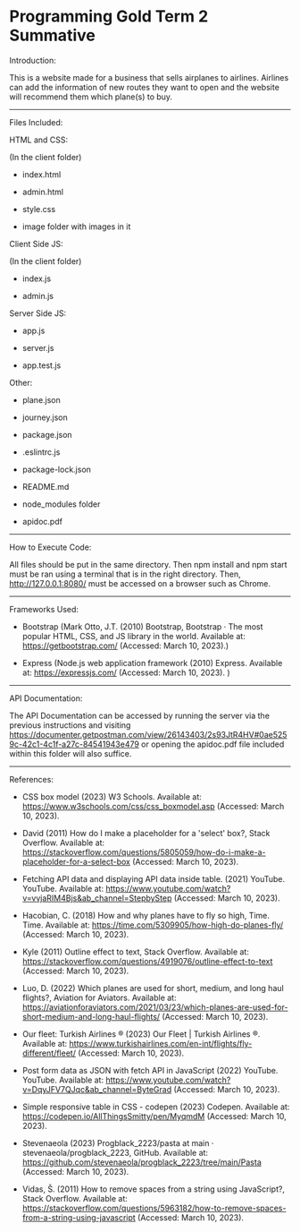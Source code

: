 # Programming Gold Term 2 Summative

Introduction:

This is a website made for a business that sells airplanes to airlines. Airlines can add the information of new routes they want to open and the website will recommend them which plane(s) to buy. 

----------------------------------------------------------------------------------

Files Included:

HTML and CSS:

(In the client folder)

- index.html

- admin.html

- style.css

- image folder with images in it

Client Side JS:

(In the client folder)

- index.js

- admin.js

Server Side JS:

- app.js

- server.js

- app.test.js


Other:

- plane.json

- journey.json

- package.json

- .eslintrc.js

- package-lock.json

- README.md

- node_modules folder

- apidoc.pdf

----------------------------------------------------------------------------------

How to Execute Code:

All files should be put in the same directory. Then npm install and npm start must be ran using a terminal that is in the right directory. Then, http://127.0.0.1:8080/ must be accessed on a browser such as Chrome.

----------------------------------------------------------------------------------

Frameworks Used:

- Bootstrap (Mark Otto, J.T. (2010) Bootstrap, Bootstrap · The most popular HTML, CSS, and JS library in the world. Available at: https://getbootstrap.com/ (Accessed: March 10, 2023).)

- Express (Node.js web application framework (2010) Express. Available at: https://expressjs.com/ (Accessed: March 10, 2023). )

----------------------------------------------------------------------------------

API Documentation:

The API Documentation can be accessed by running the server via the previous instructions and visiting https://documenter.getpostman.com/view/26143403/2s93JtR4HV#0ae5259c-42c1-4c1f-a27c-84541943e479 or opening the apidoc.pdf file included within this folder will also suffice.

----------------------------------------------------------------------------------

References:


- CSS box model (2023) W3 Schools. Available at: https://www.w3schools.com/css/css_boxmodel.asp (Accessed: March 10, 2023). 


- David (2011) How do I make a placeholder for a 'select' box?, Stack Overflow. Available at: https://stackoverflow.com/questions/5805059/how-do-i-make-a-placeholder-for-a-select-box (Accessed: March 10, 2023). 


- Fetching API data and displaying API data inside table. (2021) YouTube. YouTube. Available at: https://www.youtube.com/watch?v=vvjaRIM4Bjs&ab_channel=StepbyStep (Accessed: March 10, 2023). 


- Hacobian, C. (2018) How and why planes have to fly so high, Time. Time. Available at: https://time.com/5309905/how-high-do-planes-fly/ (Accessed: March 10, 2023). 


- Kyle (2011) Outline effect to text, Stack Overflow. Available at: https://stackoverflow.com/questions/4919076/outline-effect-to-text (Accessed: March 10, 2023). 


- Luo, D. (2022) Which planes are used for short, medium, and long haul flights?, Aviation for Aviators. Available at: https://aviationforaviators.com/2021/03/23/which-planes-are-used-for-short-medium-and-long-haul-flights/ (Accessed: March 10, 2023). 

- Our fleet: Turkish Airlines ® (2023) Our Fleet | Turkish Airlines ®. Available at: https://www.turkishairlines.com/en-int/flights/fly-different/fleet/ (Accessed: March 10, 2023). 


- Post form data as JSON with fetch API in JavaScript (2022) YouTube. YouTube. Available at: https://www.youtube.com/watch?v=DqyJFV7QJqc&ab_channel=ByteGrad (Accessed: March 10, 2023). 


- Simple responsive table in CSS - codepen (2023) Codepen. Available at: https://codepen.io/AllThingsSmitty/pen/MyqmdM (Accessed: March 10, 2023). 


- Stevenaeola (2023) Progblack_2223/pasta at main · stevenaeola/progblack_2223, GitHub. Available at: https://github.com/stevenaeola/progblack_2223/tree/main/Pasta (Accessed: March 10, 2023). 


- Vidas, Š. (2011) How to remove spaces from a string using JavaScript?, Stack Overflow. Available at: https://stackoverflow.com/questions/5963182/how-to-remove-spaces-from-a-string-using-javascript (Accessed: March 10, 2023).